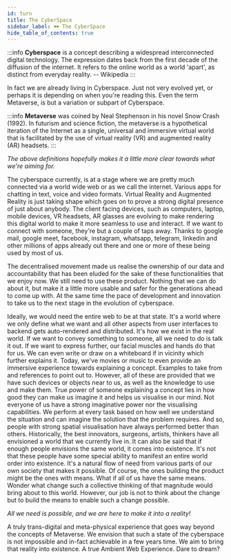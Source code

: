 ```yaml
---
id: turn
title: The CyberSpace
sidebar_label: 🕶️ The CyberSpace
hide_table_of_contents: true
---
```


:::info
**Cyberspace** is a concept describing a widespread interconnected digital technology. The expression dates back from the first decade of the diffusion of the internet. It refers to the online world as a world 'apart', as distinct from everyday reality.
-- Wikipedia
:::

In fact we are already living in Cyberspace. Just not very evolved yet, or perhaps it is depending on when you're reading this.
Even the term Metaverse, is but a variation or subpart of Cyberspace. 

:::info
**Metaverse** was coined by Neal Stephenson in his novel Snow Crash (1992). In futurism and science fiction, the metaverse is a hypothetical iteration of the Internet as a single, universal and immersive virtual world that is facilitated by the use of virtual reality (VR) and augmented reality (AR) headsets.
:::

_The above definitions hopefully makes it a little more clear towards what we're aiming for._

The cyberspace currently, is at a stage where we are pretty much connected via a world wide web or as we call the internet. Various apps for chatting in text, voice and video formats. Virtual Reality and Augmented Reality is just taking shape which goes on to prove a strong digital presence of just about anybody. The client facing devices, such as computers, laptop, mobile devices, VR headsets, AR glasses are evolving to make rendering this digital world to make it more seamless to use and interact. If we want to connect with someone, they're but a couple of taps away. Thanks to google mail, google meet, facebook, instagram, whatsapp, telegram, linkedin and other millions of apps already out there and one or more of these being used by most of us.

The decentralised movement made us realise the ownership of our data and accountability that has been eluded for the sake of these functionalities that we enjoy now. We still need to use these product. Nothing that we can do about it, but make it a little more usable and safer for the generations ahead to come up with. At the same time the pace of development and innovation to take us to the next stage in the evolution of cyberspace.

Ideally, we would need the entire web to be at that state. It's a world where we only define what we want and all other aspects from user interfaces to backend gets auto-rendered and distributed. It's how we exist in the real world. If we want to convey something to someone, all we need to do is talk it out. If we want to express further, our facial muscles and hands do that for us. We can even write or draw on a whiteboard if in vicinity which further explains it. Today, we've movies or music to even provide an immersive experience towards explaining a concept. Examples to take from and references to point out to. However, all of these are provided that we have such devices or objects near to us, as well as the knowledge to use and make them. True power of someone explaining a concept lies in how good they can make us imagine it and helps us visualise in our mind. Not everyone of us have a strong imaginative power nor the visualising capabilities. We perform at every task based on how well we understand the situation and can imagine the solution that the problem requires. And so, people with strong spatial visualisation have always performed better than others. Historically, the best innovators, surgeons, artists, thinkers have all envisioned a world that we currently live in. It can also be said that if enough people envisions the same world, it comes into existence. It's not that these people have some special ability to manifest an entire world order into existence. It's a natural flow of need from various parts of our own society that makes it possible. Of course, the ones building the product might be the ones with means. What if all of us have the same means. Wonder what change such a collective thinking of that magnitude would bring about to this world. However, our job is not to think about the change but to build the means to enable such a change possible.

_All we need is possible, and we are here to make it into a reality!_

A truly trans-digital and meta-physical experience that goes way beyond the concepts of Metaverse. We envision that such a state of the cyberspace is not impossible and in-fact achievable in a few years time. We aim to bring that reality into existence. A true Ambient Web Experience. Dare to dream?
